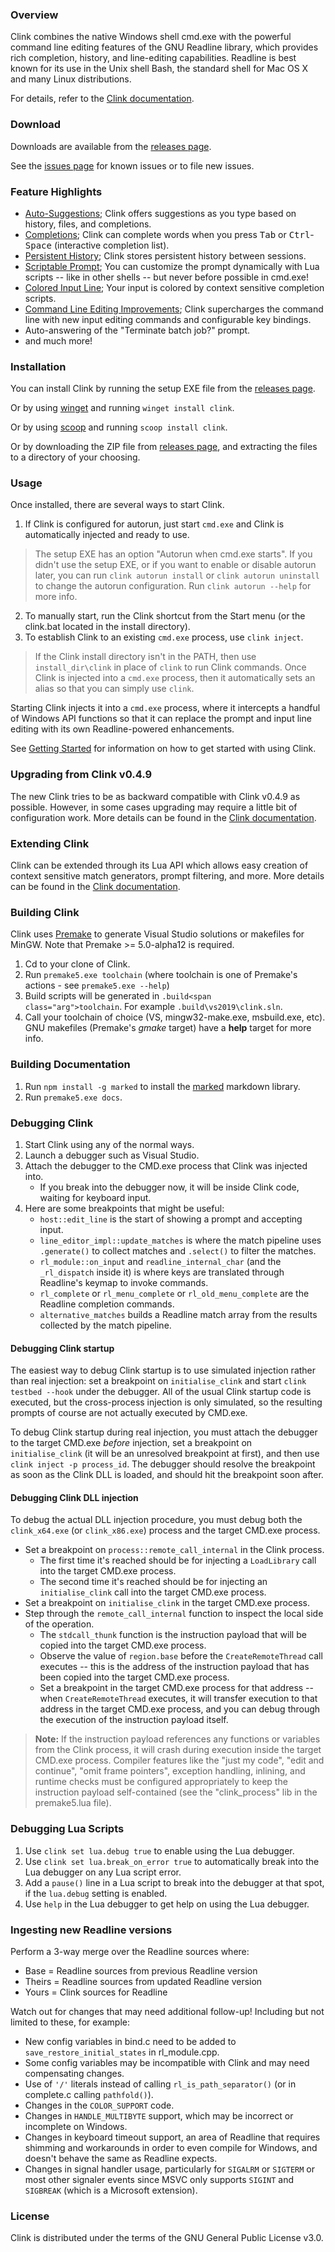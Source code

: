 ### Overview

Clink combines the native Windows shell cmd.exe with the powerful command line editing features of the GNU Readline library, which provides rich completion, history, and line-editing capabilities. Readline is best known for its use in the Unix shell Bash, the standard shell for Mac OS X and many Linux distributions.

For details, refer to the [Clink documentation](https://chrisant996.github.io/clink/clink.html).

### Download

Downloads are available from the [releases page](https://github.com/chrisant996/clink/releases).

See the [issues page](https://github.com/chrisant996/clink/issues) for known issues or to file new issues.

### Feature Highlights

- [Auto-Suggestions](https://chrisant996.github.io/clink/clink.html#gettingstarted_autosuggest); Clink offers suggestions as you type based on history, files, and completions.
- [Completions](https://chrisant996.github.io/clink/clink.html#how-completion-works); Clink can complete words when you press <kbd>Tab</kbd> or <kbd>Ctrl</kbd>-<kbd>Space</kbd> (interactive completion list).
- [Persistent History](https://chrisant996.github.io/clink/clink.html#saved-command-history); Clink stores persistent history between sessions.
- [Scriptable Prompt](https://chrisant996.github.io/clink/clink.html#customizing-the-prompt); You can customize the prompt dynamically with Lua scripts -- like in other shells -- but never before possible in cmd.exe!
- [Colored Input Line](https://chrisant996.github.io/clink/clink.html#gettingstarted_colors); Your input is colored by context sensitive completion scripts.
- [Command Line Editing Improvements](https://chrisant996.github.io/clink/clink.html#gettingstarted_keybindings); Clink supercharges the command line with new input editing commands and configurable key bindings.
- Auto-answering of the "Terminate batch job?" prompt.
- and much more!

### Installation

You can install Clink by running the setup EXE file from the [releases page](https://github.com/chrisant996/clink/releases).

Or by using [winget](https://learn.microsoft.com/en-us/windows/package-manager/winget/) and running `winget install clink`.

Or by using [scoop](https://scoop.sh/) and running `scoop install clink`.

Or by downloading the ZIP file from [releases page](https://github.com/chrisant996/clink/releases), and extracting the files to a directory of your choosing.

### Usage

Once installed, there are several ways to start Clink.

1. If Clink is configured for autorun, just start `cmd.exe` and Clink is automatically injected and ready to use.

> The setup EXE has an option "Autorun when cmd.exe starts".  If you didn't use the setup EXE, or if you want to enable or disable autorun later, you can run `clink autorun install` or `clink autorun uninstall` to change the autorun configuration.  Run `clink autorun --help` for more info.

2. To manually start, run the Clink shortcut from the Start menu (or the clink.bat located in the install directory).
3. To establish Clink to an existing `cmd.exe` process, use `clink inject`.

> If the Clink install directory isn't in the PATH, then use <code><span class="arg">install_dir</span>\clink</code> in place of `clink` to run Clink commands.  Once Clink is injected into a `cmd.exe` process, then it automatically sets an alias so that you can simply use `clink`.

Starting Clink injects it into a `cmd.exe` process, where it intercepts a handful of Windows API functions so that it can replace the prompt and input line editing with its own Readline-powered enhancements.

See [Getting Started](https://chrisant996.github.io/clink/clink.html#getting-started) for information on how to get started with using Clink.

### Upgrading from Clink v0.4.9

The new Clink tries to be as backward compatible with Clink v0.4.9 as possible. However, in some cases upgrading may require a little bit of configuration work. More details can be found in the [Clink documentation](https://chrisant996.github.io/clink/clink.html).

### Extending Clink

Clink can be extended through its Lua API which allows easy creation of context sensitive match generators, prompt filtering, and more. More details can be found in the [Clink documentation](https://chrisant996.github.io/clink/clink.html).

### Building Clink

Clink uses [Premake](http://premake.github.io) to generate Visual Studio solutions or makefiles for MinGW. Note that Premake >= 5.0-alpha12 is required.

1. Cd to your clone of Clink.
2. Run <code>premake5.exe <span class="arg">toolchain</span></code> (where <span class="arg">toolchain</span> is one of Premake's actions - see `premake5.exe --help`)
3. Build scripts will be generated in <code>.build\<span class="arg">toolchain</span></code>. For example `.build\vs2019\clink.sln`.
4. Call your toolchain of choice (VS, mingw32-make.exe, msbuild.exe, etc). GNU makefiles (Premake's *gmake* target) have a **help** target for more info.

### Building Documentation

1. Run `npm install -g marked` to install the [marked](https://marked.js.org) markdown library.
2. Run `premake5.exe docs`.

### Debugging Clink

1. Start Clink using any of the normal ways.
2. Launch a debugger such as Visual Studio.
3. Attach the debugger to the CMD.exe process that Clink was injected into.
   - If you break into the debugger now, it will be inside Clink code, waiting for keyboard input.
4. Here are some breakpoints that might be useful:
   - `host::edit_line` is the start of showing a prompt and accepting input.
   - `line_editor_impl::update_matches` is where the match pipeline uses `.generate()` to collect matches and `.select()` to filter the matches.
   - `rl_module::on_input` and `readline_internal_char` (and the `_rl_dispatch` inside it) is where keys are translated through Readline's keymap to invoke commands.
   - `rl_complete` or `rl_menu_complete` or `rl_old_menu_complete` are the Readline completion commands.
   - `alternative_matches` builds a Readline match array from the results collected by the match pipeline.

#### Debugging Clink startup

The easiest way to debug Clink startup is to use simulated injection rather than real injection:  set a breakpoint on `initialise_clink` and start `clink testbed --hook` under the debugger.  All of the usual Clink startup code is executed, but the cross-process injection is only simulated, so the resulting prompts of course are not actually executed by CMD.exe.

To debug Clink startup during real injection, you must attach the debugger to the target CMD.exe _before_ injection, set a breakpoint on `initialise_clink` (it will be an unresolved breakpoint at first), and then use `clink inject -p process_id`.  The debugger should resolve the breakpoint as soon as the Clink DLL is loaded, and should hit the breakpoint soon after.

#### Debugging Clink DLL injection

To debug the actual DLL injection procedure, you must debug both the `clink_x64.exe` (or `clink_x86.exe`) process and the target CMD.exe process.
- Set a breakpoint on `process::remote_call_internal` in the Clink process.
  - The first time it's reached should be for injecting a `LoadLibrary` call into the target CMD.exe process.
  - The second time it's reached should be for injecting an `initialise_clink` call into the target CMD.exe process.
- Set a breakpoint on `initialise_clink` in the target CMD.exe process.
- Step through the `remote_call_internal` function to inspect the local side of the operation.
  - The `stdcall_thunk` function is the instruction payload that will be copied into the target CMD.exe process.
  - Observe the value of `region.base` before the `CreateRemoteThread` call executes -- this is the address of the instruction payload that has been copied into the target CMD.exe process.
  - Set a breakpoint in the target CMD.exe process for that address -- when `CreateRemoteThread` executes, it will transfer execution to that address in the target CMD.exe process, and you can debug through the execution of the instruction payload itself.

> **Note:**  If the instruction payload references any functions or variables from the Clink process, it will crash during execution inside the target CMD.exe process.  Compiler features like the "just my code", "edit and continue", "omit frame pointers", exception handling, inlining, and runtime checks must be configured appropriately to keep the instruction payload self-contained (see the "clink_process" lib in the premake5.lua file).

### Debugging Lua Scripts

1. Use `clink set lua.debug true` to enable using the Lua debugger.
2. Use `clink set lua.break_on_error true` to automatically break into the Lua debugger on any Lua script error.
3. Add a `pause()` line in a Lua script to break into the debugger at that spot, if the `lua.debug` setting is enabled.
4. Use `help` in the Lua debugger to get help on using the Lua debugger.

### Ingesting new Readline versions

Perform a 3-way merge over the Readline sources where:
- Base = Readline sources from previous Readline version
- Theirs = Readline sources from updated Readline version
- Yours = Clink sources for Readline

Watch out for changes that may need additional follow-up!
Including but not limited to these, for example:
- New config variables in bind.c need to be added to `save_restore_initial_states` in rl_module.cpp.
- Some config variables may be incompatible with Clink and may need compensating changes.
- Use of `'/'` literals instead of calling `rl_is_path_separator()` (or in complete.c calling `pathfold()`).
- Changes in the `COLOR_SUPPORT` code.
- Changes in `HANDLE_MULTIBYTE` support, which may be incorrect or incomplete on Windows.
- Changes in keyboard timeout support, an area of Readline that requires shimming and workarounds in order to even compile for Windows, and doesn't behave the same as Readline expects.
- Changes in signal handler usage, particularly for `SIGALRM` or `SIGTERM` or most other signaler events since MSVC only supports `SIGINT` and `SIGBREAK` (which is a Microsoft extension).

### License

Clink is distributed under the terms of the GNU General Public License v3.0.

<!-- vim: set ft=markdown : -->
